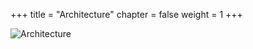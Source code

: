+++
title = "Architecture"
chapter = false
weight = 1
+++

![Architecture](/images/architecture.png)